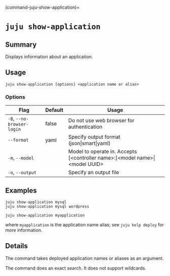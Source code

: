 (command-juju-show-application)=
# `juju show-application`
## Summary
Displays information about an application.

## Usage
```juju show-application [options] <application name or alias>```

### Options
| Flag | Default | Usage |
| --- | --- | --- |
| `-B`, `--no-browser-login` | false | Do not use web browser for authentication |
| `--format` | yaml | Specify output format (json&#x7c;smart&#x7c;yaml) |
| `-m`, `--model` |  | Model to operate in. Accepts [&lt;controller name&gt;:]&lt;model name&gt;&#x7c;&lt;model UUID&gt; |
| `-o`, `--output` |  | Specify an output file |

## Examples

    juju show-application mysql
    juju show-application mysql wordpress

    juju show-application myapplication

where `myapplication` is the application name alias; see `juju help deploy` for more information.


## Details

The command takes deployed application names or aliases as an argument.

The command does an exact search. It does not support wildcards.
